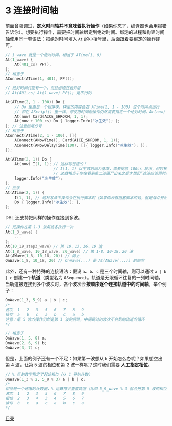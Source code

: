 # 3 连接时间轴

前面曾强调过，**定义时间轴并不意味着执行操作**（如果你忘了，编译器也会用报错告诉你）。想要执行操作，需要把时间轴绑定到绝对时间。绑定的过程和构建时间轴使用同一套语法：把绝对时间填入 `At` 的小括号里，后面跟着要绑定的操作即可。

```cpp
// 1_wave 就是一个绝对时间，相当于 ATime(1, 0)
At(1_wave) {
    At(401_cs) PP(),
};
// 相当于
AConnect(ATime(1, 401), PP());

// 绝对时间只能有一个，而且必须在最外层
// At(401_cs) At(1_wave) PP(); 是不行的

At(ATime(2, 1 - 100)) Do {
    // Do 里面是一个程序块，块里的内容会在 ATime(2, 1 - 100) 这个时间点运行
    // 和在 AScript() 里一样，想使用时间轴操作仍然需要指定一个绝对时间。At(now) 就是现在执行的意思
    At(now) Card(AICE_SHROOM, 1, 1);
    At(now + 100_cs) Do { logger.Info("冰生效"); };
}; // 注意结尾分号
// 相当于
AConnect(ATime(2, 1 - 100), []{
    AConnect(ANowTime(), Card(AICE_SHROOM, 1, 1));
    AConnect(ANowDelayTime(100), []{ logger.Info("冰生效"); });
});

At(ATime(2, 1)) Do {
    At(now) I(1, 1); // 这样写是错的！
                     // I(1, 1) 以生效时间为基准，需要提前 100cs 放冰，但它被连接到了 now，now - 100_cs 已经过去了
                     // 这就相当于你在看到第二波僵尸出来之后才想起“这波应该预判冰”，肯定是不行的
    logger.Info("冰生效");
};
// 应该
At(ATime(2, 1)) {
    I(1, 1), // 这种写法中操作会在执行脚本时（如果你没有阻塞脚本的话，就是战斗开始的瞬间）被绑定，这时 ATime(2, 1) - 100_cs 还尚未到达
    Do { logger.Info("冰生效"); },
};
```

DSL 还支持把同样的操作连接到多波。

```cpp
// 把操作在第 1-3 波每波各执行一次
At(1_3_wave) {
    ...
};
At(10_19_step3_wave) // 第 10、13、16、19 波
At(1_8_wave, 10_18_wave, 20_wave) // 第 1-8、10-18、20 波
At(AWave(1_8, 10_18, 20)) // 同上
OnWave(1_8, 10_18, 20) // OnWave(...) 是 At(AWave(...)) 的简写
```

此外，还有一种特殊的连接语法：假设 `a`、`b`、`c` 是三个时间轴，则可以通过 `a | b | c` 创建一个**轨道**（类型名为 `ASequence`）。轨道是无限循环往复的一列时间轴，当轨道被连接到多个波次时，各个波次会**按顺序逐个连接轨道中的时间轴**。举个例子：

```cpp
OnWave(1_3, 5_9) a | b | c;
/*
波次  1   2   3   5   6   7   8   9
操作  a   b   c   a   b   c   a   b
注意：第 5 波的操作仍然是第 3 波的后继，中间跳过的波次不会影响轨道的循环
*/

// 相当于
OnWave(1, 5, 8) a;
OnWave(2, 6, 9) b;
OnWave(3, 7) c;
```

但是，上面的例子还有一个不足：如果第一波想从 `b` 开始怎么办呢？如果想空出第 4 波，让第 5 波的相位和第 2 波一样呢？这时我们需要 **人工指定相位**。

```cpp
// % 后的数字指定了起始相位（从 1 开始计数）
OnWave(1_3 % 2, 5_9 % 3) a | b | c;
/*
相位是一个递增的计数器，% 运算符会重置其值（比如 5_9_wave % 3 就会把第 5 波的相位赋值为 3，后面在此基础上继续递增）
波次  1   2   3   5   6   7   8   9
相位  2   3   4   3   4   5   6   7
操作  b   c   a   c   a   b   c   a
*/
```

[目录](../0catalogue.md)

